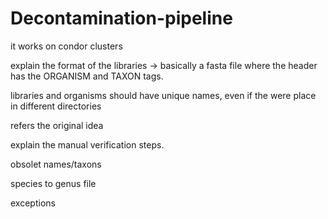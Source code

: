 # Decontamination-pipeline

it works on condor clusters

explain the format of the libraries -> basically a fasta file where the header has the ORGANISM and TAXON tags.

libraries and organisms should have unique names, even if the were place in different directories

refers the original idea

explain the manual verification steps.

   obsolet names/taxons
   
   species to genus file
   
   exceptions
